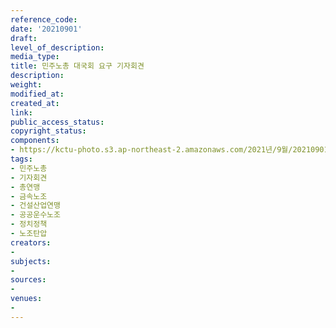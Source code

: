 ```yaml
---
reference_code: 
date: '20210901'
draft: 
level_of_description: 
media_type: 
title: 민주노총 대국회 요구 기자회견
description: 
weight: 
modified_at: 
created_at: 
link: 
public_access_status: 
copyright_status: 
components:
- https://kctu-photo.s3.ap-northeast-2.amazonaws.com/2021년/9월/20210901-민주노총+대국회+요구+기자회견_민주노총_기자회견_총연맹_금속노조_건설산업연맹_공공운수노조_정치정책_노조탄압/_1D20037.jpg
tags:
- 민주노총
- 기자회견
- 총연맹
- 금속노조
- 건설산업연맹
- 공공운수노조
- 정치정책
- 노조탄압
creators:
- 
subjects:
- 
sources:
- 
venues:
- 
---
```

